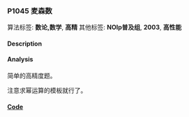 ### P1045 麦森数

算法标签: **数论,数学**, **高精**
其他标签: **NOIp普及组**, **2003**, **高性能**


#### Description

#### Analysis

简单的高精度题。

注意求幂运算的模板就行了。

#### [Code](../../cpp/10/p1045.cpp) 

